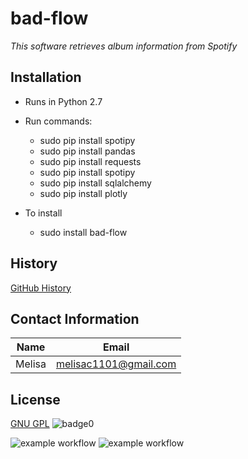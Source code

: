 # bad-flow
*This software retrieves album information from Spotify*

## Installation
* Runs in Python 2.7
* Run commands: 
  * sudo pip install spotipy
  * sudo pip install pandas
  * sudo pip install requests
  * sudo pip install spotipy
  * sudo pip install sqlalchemy
  * sudo pip install plotly
      
* To install
  * sudo install bad-flow 


## History
[GitHub History](http://github.com)

## Contact Information
Name         | Email
------------ | -------------------------
Melisa       | melisac1101@gmail.com

## License
[GNU GPL](license)
![badge0](https://img.shields.io/static/v1?label=License&message=GNU&color=<BLUE>)

![example workflow](https://github.com/melisa-calderon/bad-flow/actions/workflows/check.yaml/badge.svg)
![example workflow](https://github.com/melisa-calderon/bad-flow/actions/workflows/qa.yaml/badge.svg)
